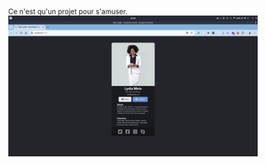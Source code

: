 Ce n'est qu'un projet pour s'amuser.
![C'est ici une petite présentation de ce en quoi consistait le projet](./oklydia.png)
